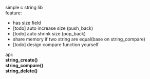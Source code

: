 simple c string lib  
feature:

- has size field
- [todo] auto increase size (push_back)
- [todo] auto shrink size (pop_back)
- share memory if two string are equal(base on string_compare)
- [todo] design compare function yourself

api:  
**string_create()**  
**string_compare()**  
**string_delete()**  